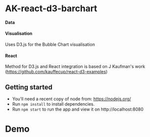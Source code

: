 # AK-react-d3-barchart


#### Data 


#### Visualisation
Uses D3.js for the Bubble Chart visualisation

#### React
Method for D3.js and React integration is based on J Kaufman's work (https://github.com/kauffecup/react-d3-examples)

## Getting started
* You'll need a recent copy of node from: https://nodejs.org/
* Run `npm install` to install dependencies.
* Run `npm start` to run the app and view it on http://localhost:8080

# Demo



